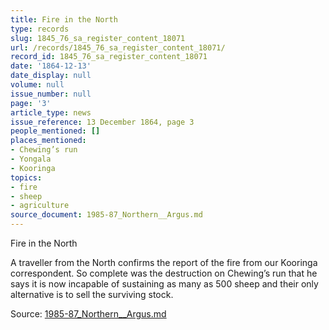 ```yaml
---
title: Fire in the North
type: records
slug: 1845_76_sa_register_content_18071
url: /records/1845_76_sa_register_content_18071/
record_id: 1845_76_sa_register_content_18071
date: '1864-12-13'
date_display: null
volume: null
issue_number: null
page: '3'
article_type: news
issue_reference: 13 December 1864, page 3
people_mentioned: []
places_mentioned:
- Chewing’s run
- Yongala
- Kooringa
topics:
- fire
- sheep
- agriculture
source_document: 1985-87_Northern__Argus.md
---
```


Fire in the North

A traveller from the North confirms the report of the fire from our Kooringa correspondent.  So complete was the destruction on Chewing’s run that he says it is now incapable of sustaining as many as 500 sheep and their only alternative is to sell the surviving stock.

Source: [1985-87_Northern__Argus.md](/downloads/markdown/1985-87_Northern__Argus.md)
